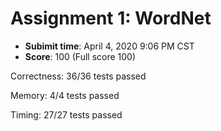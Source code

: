 # Assignment 1: WordNet

- **Subimit time**: April 4, 2020 9:06 PM CST
- **Score**: 100 (Full score 100)

Correctness:  36/36 tests passed

Memory:       4/4 tests passed

Timing:       27/27 tests passed
